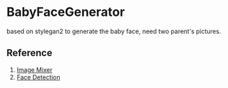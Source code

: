 # BabyFaceGenerator
based on stylegan2 to generate the baby face, need two parent's pictures.

## Reference 

1. [Image Mixer](https://huggingface.co/spaces/lambdalabs/image-mixer-demo)
2. [Face Detection](https://huggingface.co/spaces/carlosabadia/face_detection/tree/main)